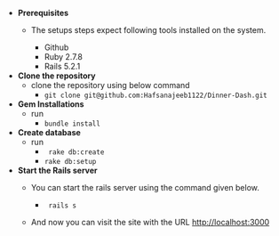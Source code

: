 - **Prerequisites**
	- The setups steps expect following tools installed on the system.

		- Github
		- Ruby 2.7.8
		- Rails 5.2.1
- **Clone the repository**
	- clone the repository using below command
		- `git clone git@github.com:Hafsanajeeb1122/Dinner-Dash.git`
- **Gem Installations**  
	- run
		-  `bundle install `
- **Create database**
	- run
		- ` rake db:create`
		- `rake db:setup`
- **Start the Rails server**
	- 	You can start the rails server using the command given below.

		-	` rails s`
	- And now you can visit the site with the URL [http://localhost:3000](http://localhost:3000 "http://localhost:3000")
